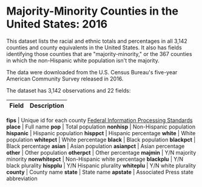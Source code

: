 # Majority-Minority Counties in the United States: 2016

This dataset lists the racial and ethnic totals and percentages in all 3,142 counties and county equivalents in the United States. It also has fields identifying those counties that are "majority-minority," or the 367 counties in which the non-Hispanic white population isn't the majority. 

The data were downloaded from the U.S. Census Bureau's five-year American Community Survey released in 2016.  

The dataset has 3,142 observations and 22 fields:

Field | Description
------------ | ------------- 

**fips** | Unique id for each county [Federal Information Processing Standards](https://en.wikipedia.org/wiki/Federal_Information_Processing_Standards)
**place** | Full name
**pop** | Total population
**nonhisp** | Non-Hispanic population
**hispanic** | Hispanic population
**hisppct** | Hispanic percentage
**white** | White population
**whitepct** | White percentage
**black** | Black population
**blackpct** | Black percentage
**asian** | Asian population
**asianpct** | Asian percentage
**other** | Other population
**otherpct** | Other percentage
**majmin** | Y/N majority minority
**nonwhitepct** | Non-Hispanic white percentage
**blackplu** | Y/N black plurality
**hispplu** | Y/N Hispanic plurality
**whiteplu** | Y/N white plurality
**county** | County name 
**state** | State name
**apstate** | Associated Press state abbreviation